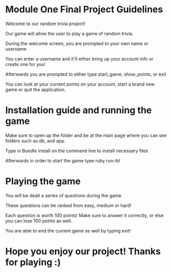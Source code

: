 # Module One Final Project Guidelines

Welcome to our random trivia project!

Our game will allow the user to play a game of random trivia.

During the welcome screen, you are prompted to your own name or username

You can enter a username and it'll either bring up your account info or create one for you!

Afterwards you are prompted to either type start_game, show_points, or exit

You can look at your current points on your account, start a brand new game or quit the application.

# Installation guide and running the game
Make sure to open up the folder and be at the main page where you can see folders such as db, and app.

Type in Bundle install on the command line to install necessary files

Afterwards in order to start the game type ruby run.rb!


# Playing the game

You will be dealt a series of questions during the game.

These questions can be ranked from easy, medium or hard!

Each question is worth 100 points! Make sure to answer it correctly, or else you can lose 100 points as well.

You are able to end the current game as well by typing exit!

# Hope you enjoy our project! Thanks for playing :)